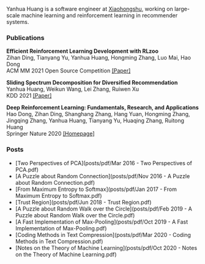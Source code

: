 Yanhua Huang is a software engineer at [Xiaohongshu](https://www.xiaohongshu.com/en), working on large-scale machine learning and reinforcement learning in recommender systems.

### Publications

**Efficient Reinforcement Learning Development with RLzoo**<br>Zihan Ding, Tianyang Yu, Yanhua Huang, Hongming Zhang, Luo Mai, Hao Dong<br>ACM MM 2021 Open Source Competition [\[Paper\]](https://arxiv.org/pdf/2009.08644.pdf)

**Sliding Spectrum Decomposition for Diversified Recommendation**<br>Yanhua Huang, Weikun Wang, Lei Zhang, Ruiwen Xu<br>KDD 2021 [\[Paper\]](https://arxiv.org/pdf/2107.05204.pdf)

**Deep Reinforcement Learning: Fundamentals, Research, and Applications**<br>Hao Dong, Zihan Ding, Shanghang Zhang, Hang Yuan, Hongming Zhang, Jingqing Zhang, Yanhua Huang, Tianyang Yu, Huaqing Zhang, Ruitong Huang<br>Springer Nature 2020 [\[Homepage\]](https://deepreinforcementlearningbook.org/)


### Posts
- [Two Perspectives of PCA](posts/pdf/Mar 2016 - Two Perspectives of PCA.pdf)
- [A Puzzle about Random Connection](posts/pdf/Nov 2016 - A Puzzle about Random Connection.pdf)
- [From Maximum Entropy to Softmax](posts/pdf/Jan 2017 - From Maximum Entropy to Softmax.pdf)
- [Trust Region](posts/pdf/Jun 2018 - Trust Region.pdf)
- [A Puzzle about Random Walk over the Circle](posts/pdf/Feb 2019 - A Puzzle about Random Walk over the Circle.pdf)
- [A Fast Implementation of Max-Pooling](posts/pdf/Oct 2019 - A Fast Implementation of Max-Pooling.pdf)
- [Coding Methods in Text Compression](posts/pdf/Mar 2020 - Coding Methods in Text Compression.pdf)
- [Notes on the Theory of Machine Learning](posts/pdf/Oct 2020 - Notes on the Theory of Machine Learning.pdf)
